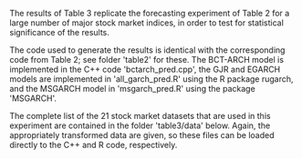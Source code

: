 The results of Table 3 replicate the forecasting experiment of Table 2 for a large number of major stock market indices, in order to test for statistical significance of the results. 

The code used to generate the results is identical with the corresponding code from Table 2; see folder 'table2' for these. The BCT-ARCH model is implemented in the C++ code 'bctarch_pred.cpp', the GJR and EGARCH models are implemented in 'all_garch_pred.R' using the R package rugarch, and the MSGARCH model in 'msgarch_pred.R' using the package 'MSGARCH'. 

The complete list of the 21  stock market datasets that are used in this experiment are contained in the folder 'table3/data' below. Again, the appropriately transformed data are given, so these files can be loaded directly to the C++ and R code, respectively.
